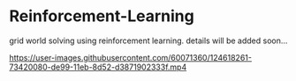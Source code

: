 # Reinforcement-Learning
grid world solving using reinforcement learning. details will be added soon...




https://user-images.githubusercontent.com/60071360/124618261-73420080-de99-11eb-8d52-d3871902333f.mp4



